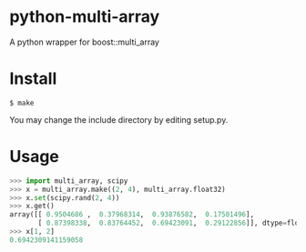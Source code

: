 # python-multi-array
A python wrapper for boost::multi_array

# Install

```
$ make
```

You may change the include directory by editing setup.py.

# Usage

```python
>>> import multi_array, scipy
>>> x = multi_array.make((2, 4), multi_array.float32)
>>> x.set(scipy.rand(2, 4))
>>> x.get()
array([[ 0.9504686 ,  0.37968314,  0.93876582,  0.17501496],
       [ 0.87398338,  0.83764452,  0.69423091,  0.29122856]], dtype=float32)
>>> x[1, 2]
0.6942309141159058
```
